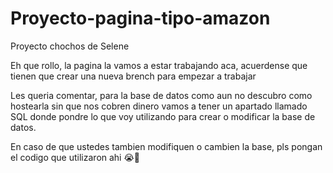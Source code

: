 # Proyecto-pagina-tipo-amazon
Proyecto chochos de Selene

Eh que rollo, la pagina la vamos a estar trabajando aca, acuerdense que tienen que crear una nueva brench para empezar a trabajar

Les queria comentar, para la base de datos como aun no descubro como hostearla sin que nos cobren dinero vamos a tener un apartado llamado SQL donde pondre lo que  voy utilizando para crear o modificar la base de datos.

En caso de que ustedes tambien modifiquen o cambien la base, pls pongan el codigo que utilizaron ahi 😭🙏

